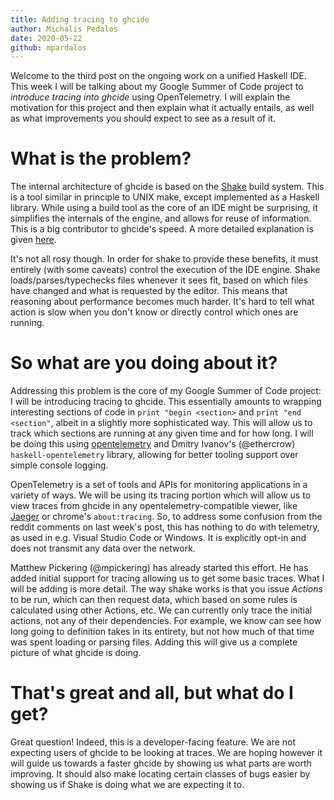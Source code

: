 ```yaml
---
title: Adding tracing to ghcide
author: Michalis Pedalos
date: 2020-05-22
github: mpardalos
---
```


Welcome to the third post on the ongoing work on a unified Haskell IDE. This week I will be talking about my Google Summer of Code project to *introduce tracing into ghcide* using OpenTelemetry. I will explain the motivation for this project and then explain what it actually entails, as well as what improvements you should expect to see as a result of it. 

# What is the problem?

The internal architecture of ghcide is based on the [Shake](https://shakebuild.com) build system. This is a tool similar in principle to UNIX make, except implemented as a Haskell library. While using a build tool as the core of an IDE might be surprising, it simplifies the internals of the engine, and allows for reuse of information. This is a big contributor to ghcide's speed. A more detailed explanation is given [here](https://4ta.uk/p/shaking-up-the-ide).

It's not all rosy though. In order for shake to provide these benefits, it must entirely (with some caveats) control the execution of the IDE engine. Shake loads/parses/typechecks files whenever it sees fit, based on which files have changed and what is requested by the editor. This means that reasoning about performance becomes much harder. It's hard to tell what action is slow when you don't know or directly control which ones are running.

# So what are you doing about it?

Addressing this problem is the core of my Google Summer of Code project: I will be introducing tracing to ghcide. This essentially amounts to wrapping interesting sections of code in `print "begin <section>` and `print "end <section"`, albeit in a slightly more sophisticated way. This will allow us to track which sections are running at any given time and for how long. I will be doing this using [opentelemetry](https://opentelemetry.io/) and Dmitry Ivanov's (\@ethercrow) `haskell-opentelemetry` library, allowing for better tooling support over simple console logging.

OpenTelemetry is a set of tools and APIs for monitoring applications in a variety of ways. We will be using its tracing portion which will allow us to view traces from ghcide in any opentelemetry-compatible viewer, like [Jaeger](https://jaegertracing.io/) or chrome's `about:tracing`. So, to address some confusion from the reddit comments on last week's post, this has nothing to do with telemetry, as used in e.g. Visual Studio Code or Windows. It is explicitly opt-in and does not transmit any data over the network.

Matthew Pickering (\@mpickering) has already started this effort. He has added initial support for tracing allowing us to get some basic traces. What I will be adding is more detail. The way shake works is that you issue *Actions* to be run, which can then request data, which based on some rules is calculated using other Actions, etc. We can currently only trace the initial actions, not any of their dependencies. For example, we know can see how long going to definition takes in its entirety, but not how much of that time was spent loading or parsing files. Adding this will give us a complete picture of what ghcide is doing.

# That's great and all, but what do I get?

Great question! Indeed, this is a developer-facing feature. We are not expecting users of ghcide to be looking at traces. We are hoping however it will guide us towards a faster ghcide by showing us what parts are worth improving. It should also make locating certain classes of bugs easier by showing us if Shake is doing what we are expecting it to. 



















